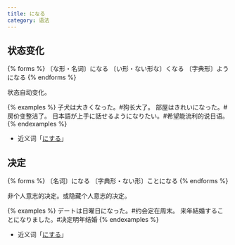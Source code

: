```yaml
---
title: になる
category: 语法
---
```


## 状态变化

{% forms %}
〔な形・名词〕になる
〔い形・ない形な〕くなる
〔字典形〕ようになる
{% endforms %}

状态自动变化。

{% examples %}
子犬は大きくなった。#狗长大了。
部屋はきれいになった。#房价变整洁了。
日本語が上手に話せるようになりたい。#希望能流利的说日语。
{% endexamples %}

- 近义词「[にする](../nisuru#改变状态)」

## 决定

{% forms %}
〔名词〕になる
〔字典形・ない形〕ことになる
{% endforms %}

非个人意志的决定。或隐藏个人意志的决定。

{% examples %}
デートは日曜日になった。#约会定在周末。
来年結婚することになりました。#决定明年结婚
{% endexamples %}

- 近义词「[にする](../nisuru#决定)」
